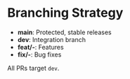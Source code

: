 <!--
Copyright (C) 2025 Moko Consulting <hello@mokoconsulting.tech>
SPDX-License-Identifier: GPL-3.0-or-later
This file is part of a Moko Consulting project.

This program is free software; you can redistribute it and/or modify it under 
the terms of the GNU General Public License as published by the Free Software 
Foundation; either version 3 of the License, or (at your option) any later version.

This program is distributed in the hope that it will be useful, but WITHOUT ANY WARRANTY; 
without even the implied warranty of MERCHANTABILITY or FITNESS FOR A PARTICULAR PURPOSE. 
See the GNU General Public License for more details. 

You should have received a copy of the GNU General Public License along with this program. 
If not, see https://www.gnu.org/licenses/.

FILE INFORMATION 
 DEFGROUP:  MokoCodingDefaults
 REPO:      https://github.com/mokoconsulting-tech/MokoCodingDefaults
 VERSION:   2.0
 FILE:      BRANCHING.md
 PATH:      /Reference/Governance/BRANCHING.md
 BRIEF:     Branching strategy for development and releases
-->
# Branching Strategy

- **main**: Protected, stable releases
- **dev**: Integration branch
- **feat/<scope>-<short>**: Features
- **fix/<scope>-<short>**: Bug fixes

All PRs target `dev`.
